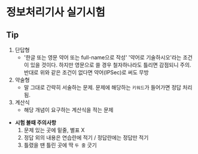 # 정보처리기사 실기시험

## Tip

1. 단답형
   - '한글 또는 영문 약어 또는 full-name으로 작성' '약어로 기술하시오'라는 조건이 있을 것이다. 하지만 영문으로 쓸 경우 철자하나라도 틀리면 감점되니 주의. 반대로 위와 같은 조건이 없다면 약어(IPSec)로 써도 무방
2. 약술형
   - 말 그대로 간략히 서술하는 문제. 문제에 해당하는 `키워드`가 들어가면 정답 처리됨.
3. 계산식
   - 해당 개념이 요구하는 계산식을 적는 문제

- **시험 볼때 주의사항**
  1. 문제 있는 곳에 밑줄, 별표 X
  2. 정답 외의 내용은 연습란에 적기 / 정답란에는 정답만 적기
  3. 틀렸을 땐 틀린 곳에 딱 `두 줄` 긋기





